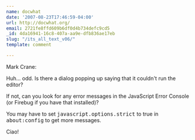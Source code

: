 ```yaml
---
name: docwhat
date: '2007-08-23T17:46:59-04:00'
url: http://docwhat.org/
email: 2721fe8ffd609b6df0d4b734defc9cd5
_id: 4da16941-16c8-407a-aa9e-dfb836ae17eb
slug: "/its_all_text_v06/"
template: comment

---
```


Mark Crane:

Huh... odd.  Is there a dialog popping up saying that it couldn't run the editor?

If not, can you look for any error messages in the JavaScript Error Console (or Firebug if you have that installed)?

You may have to set <tt>javascript.options.strict</tt> to true in <tt>about:config</tt> to get more messages.

Ciao!
